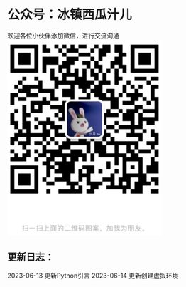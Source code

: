 # 公众号：冰镇西瓜汁儿
欢迎各位小伙伴添加微信，进行交流沟通
![img:png](IMG/VX二维码.png)
## 更新日志：
2023-06-13  更新Python引言
2023-06-14  更新创建虚拟环境
